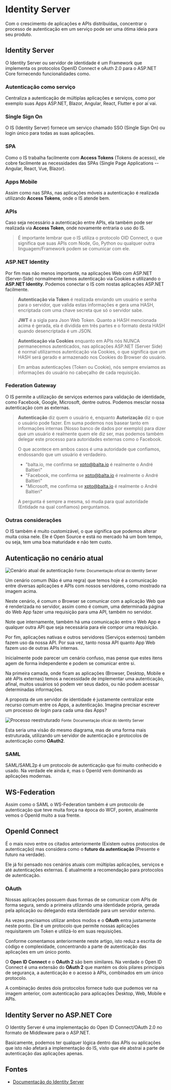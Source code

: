 # Identity Server

Com o crescimento de aplicações e APIs distribuídas, concentrar o processo de autenticação em um serviço pode ser uma ótima ideia para seu produto.

## Identity Server

O Identity Server ou servidor de identidade é um Framework que implementa os protocolos OpenID Connect e oAuth 2.0 para o ASP.NET Core fornecendo funcionalidades como.

### Autenticação como serviço
Centraliza a autenticação de múltiplas aplicações e serviços, como por exemplo suas Apps ASP.NET, Blazor, Angular, React, Flutter e por aí vai.

### Single Sign On
O IS (Identity Server) fornece um serviço chamado SSO (Single Sign On) ou login único para todas as suas aplicações.

### SPA
Como o IS trabalha facilmente com **Access Tokens** (Tokens de acesso), ele cobre facilmente as necessidades das SPAs (Single Page Applications -- Angular, React, Vue, Blazor).

### Apps Mobile
Assim como nas SPAs, nas aplicações móveis a autenticação é realizada utilizando **Access Tokens**, onde o IS atende bem.

### APIs
Caso seja necessário a autenticação entre APIs, ela também pode ser realizada via **Access Token**, onde novamente entraria o uso do IS.

> É importante lembrar que o IS utiliza o protocolo OID Connect, o que significa que suas APIs com Node, Go, Python ou qualquer outra linguagem/Framework podem se comunicar com ele.

### ASP.NET Identity
Por fim mas não menos importante, na aplicações Web com ASP.NET (Server-Side) normalmente temos autenticação via Cookies e utilizando o **ASP.NET Identity**. Podemos conectar o IS com nostas aplicações ASP.NET facilmente.

> **Autenticação via Token** é realizada enviando um usuário e senha para o servidor, que valida estas informações e gera uma HASH, encriptada com uma chave secreta que só o servidor sabe.

> **JWT** é a sigla para Json Web Token. Quanto a HASH mencionada acima é gerada, ela é dividida em três partes e o formato desta HASH quando desencriptada é um JSON.

> **Autenticação via Cookies** enquanto em APIs nós NUNCA permanecemos autenticados, nas aplicações ASP.NET (Server Side) é normal utilizarmos autenticação via Cookies, o que significa que um HASH será gerado e armazenado nos Cookies do Browser do usuário.

> Em ambas autenticações (Token ou Cookie), nós sempre enviamos as informações do usuário no cabeçalho de cada requisição.

### Federation Gateway
O IS permite a utilização de serviços externos para validação de identidade, como Facebook, Google, Microsoft, dentre outros. Podemos mesclar nossa autenticação com as externas.

> **Autenticação** diz quem o usuário é, enquanto **Autorização** diz o que o usuário pode fazer. Em suma podemos nos basear tanto em informações internas (Nosso banco de dados por exemplo) para dizer que um usuário é realmente quem ele diz ser, mas podemos também delegar este processo para autoridades externas como o Facebook.
>
> O que acontece em ambos casos é uma autoridade que confiamos, endossando que um usuário é verdadeiro.
> * "balta.io, me confirma se xpto@balta.io é realmente o André Baltieri"
> * "Facebook, me confirma se xpto@balta.io é realmente o André Baltieri"
> * "Microsoft, me confirma se xpto@balta.io é realmente o André Baltieri"
>
> A pergunta é sempre a mesma, só muda para qual autoridade (Entidade na qual confiamos) perguntamos.

### Outras considerações
O IS também é muito customizável, o que significa que podemos alterar muita coisa nele. Ele é Open Source e está no mercado há um bom tempo, ou seja, tem uma boa maturidade e não tem custo.


## Autenticação no cenário atual

![Cenário atual de autenticação](https://identityserver4.readthedocs.io/en/latest/_images/appArch.png)
<small>Fonte: Documentação oficial do Identity Server</small>

Um cenário comum (Não é uma regra) que temos hoje é a comunicação entre diversas aplicações e APIs com nossos servidores, como mostrado na imagem acima.

Neste cenário, é comum o Browser se comunicar com a aplicação Web que é renderizada no servidor, assim como é comum, uma determinada página do Web App fazer uma requisição para uma API, também no servidor.

Note que internamente, também há uma comunicação entre o Web App e qualquer outra API que seja necessária para ele compor uma requisição.

Por fim, aplicações nativas e outros servidores (Serviços externos) também fazem uso da nossa API. Por sua vez, tanto nossa API quanto App Web fazem uso de outras APIs internas.

Inicialmente pode parecer um cenário confuso, mas pense que estes itens agem de forma independente e podem se comunicar entre si.

Na primeira camada, onde ficam as aplicações (Browser, Desktop, Mobile e até APIs externas) temos a necessidade de implementar uma autenticação, afinal, muitos usuários só podem ver seus dados, ou não podem acessar determinadas informações.

A proposta de um servidor de identidade é justamente centralizar este recurso comum entre os Apps, a autenticação. Imagina precisar escrever um processo de login para cada uma das Apps?

![Processo reestruturado](https://identityserver4.readthedocs.io/en/latest/_images/protocols.png)
<small>Fonte: Documentação oficial do Identity Server</small>

Esta seria uma visão do mesmo diagrama, mas de uma forma mais estruturada, utilizando um servidor de autenticação e protocolos de autenticação como **OAuth2**.

### SAML
SAML/SAML2p é um protocolo de autenticação que foi muito conhecido e usado. Na verdade ele ainda é, mas o OpenId vem dominando as aplicações modernas.

## WS-Federation
Assim como o SAML o WS-Federation também é um protocolo de autenticação que teve muita força na época do WCF, porém, atualmente vemos o OpenId muito a sua frente.

## OpenId Connect
É o mais novo entre os citados anteriormente (Existem outros protocolos de autenticação) mas considera como o **futuro da autenticação** (Presente e futuro na verdade).

Ele já foi pensado nos cenários atuais com múltiplas aplicações, serviços e até autenticações externas. É atualmente a recomendação para protocolos de autenticação.

### OAuth
Nossas aplicações possuem duas formas de se comunicar com APIs de forma segura, sendo a primeira utlizando uma identidade própria, gerada pela aplicação ou delegando esta identidade para um servidor externo.

As vezes precisamos utilizar ambos modos e o **OAuth** entra justamente neste ponto. Ele é um protocolo que permite nossas aplicações requisitarem um Token e utilizá-lo em suas requisições.

Conforme comentamos anteriormente neste artigo, isto reduz a escrita de código e complexidade, concentrando a parte de autenticação das aplicações em um único ponto.

O **Open ID Connect** e o **OAuth 2** são bem similares. Na verdade o Open ID Connect é uma extensão do **OAuth 2** que mantém os dois pilares principais de segurança, a autenticação e o acesso à APIs, combinados em um único protocolo.

A combinação destes dois protocolos fornece tudo que pudemos ver na imagem anterior, com autenticação para aplicações Desktop, Web, Mobile e APIs.

## Identity Server no ASP.NET Core
O Identity Server é uma implementação do Open ID Connect/OAuth 2.0 no formato de Middleware para o ASP.NET.

Basicamente, podemos ter qualquer lógica dentro das APIs ou aplicações que isto não afetará a implementação do IS, visto que ele abstrai a parte de autenticação das aplicações apenas.

## Fontes
 * [Documentação do Identity Server](https://identityserver4.readthedocs.io/)
